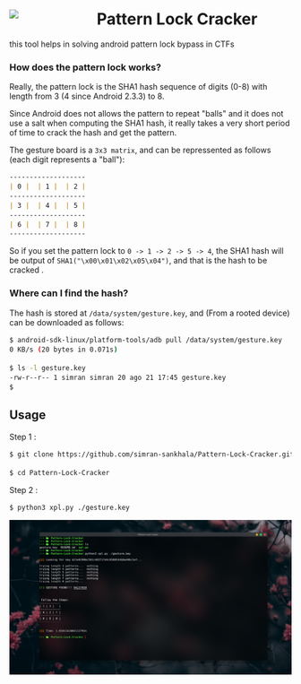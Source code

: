 <div style="display:block;text-align:left"><img align="left" src="https://images.idgesg.net/images/article/2021/12/android-security-100913715-large.jpg?auto=webp&quality=85,70" border="0" style="width:156px;">

# Pattern Lock Cracker
this tool helps in solving android pattern lock bypass in CTFs

### How does the pattern lock works?
Really, the pattern lock is the SHA1 hash sequence of digits (0-8) with length from 3 (4 since Android 2.3.3) to 8.

Since Android does not allows the pattern to repeat "balls" and it does not use a salt when computing the SHA1 hash, 
it really takes a very short period of time to crack the hash and get the pattern.

The gesture board is a `3x3 matrix`, and can be repressented as follows (each digit represents a "ball"):
```md
-------------------
| 0 |  | 1 |  | 2 |
-------------------
| 3 |  | 4 |  | 5 |
-------------------
| 6 |  | 7 |  | 8 |
-------------------
```

So if you set the pattern lock to `0 -> 1 -> 2 -> 5 -> 4`, the SHA1 hash will be output of `SHA1("\x00\x01\x02\x05\x04")`, 
and that is the hash to be cracked .

### Where can I find the hash?
The hash is stored at `/data/system/gesture.key`, and (From a rooted device) can be downloaded as follows:
```sh
$ android-sdk-linux/platform-tools/adb pull /data/system/gesture.key
0 KB/s (20 bytes in 0.071s)

$ ls -l gesture.key
-rw-r--r-- 1 simran simran 20 ago 21 17:45 gesture.key
$
```

## Usage

Step 1 :
```sh
$ git clone https://github.com/simran-sankhala/Pattern-Lock-Cracker.git

$ cd Pattern-Lock-Cracker
```
Step 2 :
```sh
$ python3 xpl.py ./gesture.key
```

![](poc.png)
